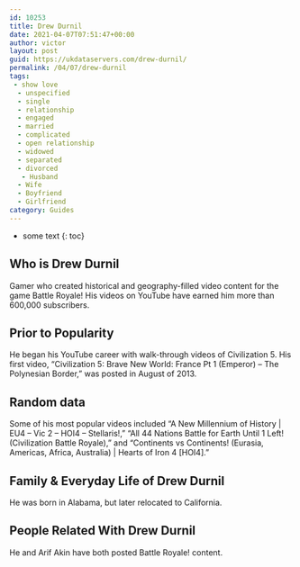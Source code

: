 ```yaml
---
id: 10253
title: Drew Durnil
date: 2021-04-07T07:51:47+00:00
author: victor
layout: post
guid: https://ukdataservers.com/drew-durnil/
permalink: /04/07/drew-durnil
tags:
 - show love
  - unspecified
  - single
  - relationship
  - engaged
  - married
  - complicated
  - open relationship
  - widowed
  - separated
  - divorced
   - Husband
  - Wife
  - Boyfriend
  - Girlfriend
category: Guides
---
```


* some text
{: toc}


## Who is Drew Durnil



Gamer who created historical and geography-filled video content for the game Battle Royale! His videos on YouTube have earned him more than 600,000 subscribers.

                
                
                
## Prior to Popularity



He began his YouTube career with walk-through videos of Civilization 5. His first video, &#8220;Civilization 5: Brave New World: France Pt 1 (Emperor) &#8211; The Polynesian Border,&#8221; was posted in August of 2013.

                
                
                
## Random data



Some of his most popular videos included &#8220;A New Millennium of History | EU4 &#8211; Vic 2 &#8211; HOI4 &#8211; Stellaris!,&#8221; &#8220;All 44 Nations Battle for Earth Until 1 Left! (Civilization Battle Royale),&#8221; and &#8220;Continents vs Continents! (Eurasia, Americas, Africa, Australia) | Hearts of Iron 4 [HOI4].&#8221;

                
                
                
## Family & Everyday Life of Drew Durnil



He was born in Alabama, but later relocated to California.

                
                
                
## People Related With Drew Durnil



He and Arif Akin have both posted Battle Royale! content.

                
              
            
          
          
          